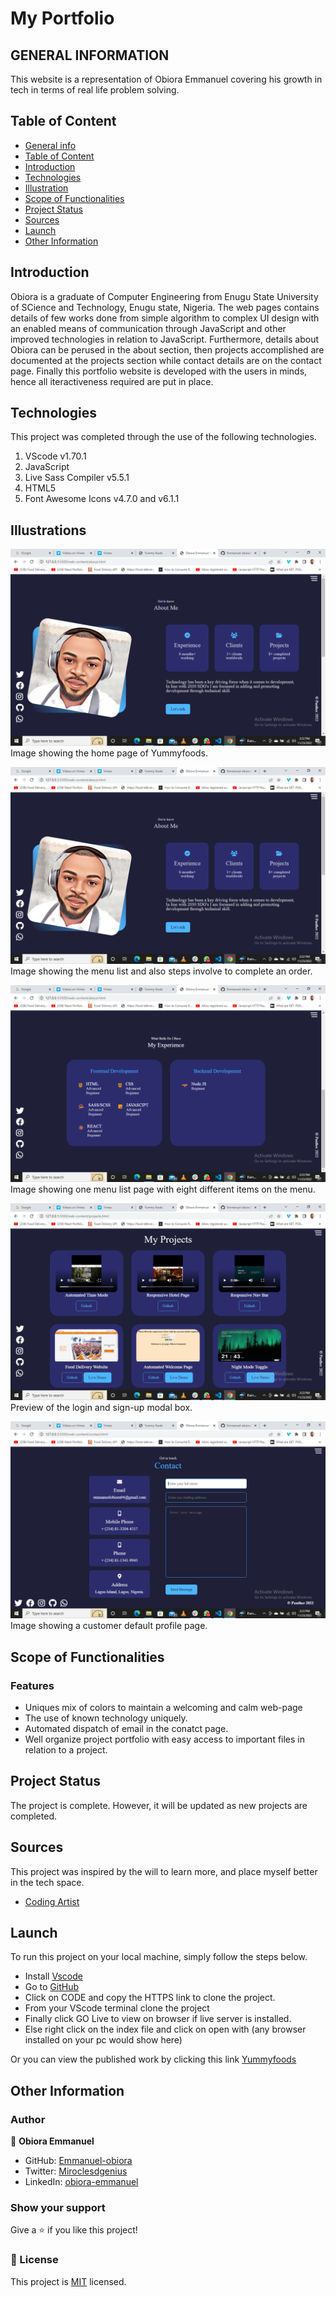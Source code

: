 # My Portfolio

## GENERAL INFORMATION

This website is a representation of Obiora Emmanuel covering his growth in tech in terms of real life problem solving.

## Table of Content

* [General info](#general-information)
* [Table of Content](#table-of-content)
* [Introduction](#introduction)
* [Technologies](#technologies)
* [Illustration](#illustrations)
* [Scope of Functionalities](#scope-of-functionalities)
* [Project Status](#project-status)
* [Sources](#sources)
* [Launch](#launch)
* [Other Information](#other-information)

## Introduction

Obiora is a graduate of Computer Engineering from Enugu State University of SCience and Technology, Enugu state, Nigeria. The web pages contains details of few works done from simple algorithm to complex UI design with an enabled means of communication through JavaScript and other improved technologies in relation to JavaScript. Furthermore, details about Obiora can be perused in the about section, then projects accomplished are documented at the projects section while contact details are on the contact page. Finally this portfolio website is developed with the users in minds, hence all iteractiveness required are put in place.  

## Technologies

This project was completed through the use of the following technologies.

1. VScode v1.70.1
2. JavaScript
3. Live Sass Compiler v5.5.1
4. HTML5
5. Font Awesome Icons v4.7.0 and v6.1.1

## Illustrations

![Home Page](./web-content/assets/about-me.png)
Image showing the home page of Yummyfoods.

![About](./web-content/assets/about-me.png)
Image showing the menu list and also steps involve to complete an order.

![Skills](./web-content/assets/work-experience.png)
Image showing one menu list page with eight different items on the menu.

![Projects](./web-content/assets/projects.png)
Preview of the login and sign-up modal box.

![Contact](./web-content/assets/contact.png)
Image showing a customer default profile page.

## Scope of Functionalities

### Features

* Uniques mix of colors to maintain a welcoming and calm web-page
* The use of known technology uniquely.
* Automated dispatch of email in the conatct page.
* Well organize project portfolio with easy access to important files in relation to a project.

## Project Status

The project is complete. However, it will be updated as new projects are completed.

## Sources

This project was inspired by the will to learn more, and place myself better in the tech space.

* [Coding Artist](https://stackoverflow.com)

## Launch

To run this project on your local machine, simply follow the steps below.

* Install [Vscode](https://code.visualstudio.com/)
* Go to [GitHub](https://github.com/Emmanuel-obiora/Yummy-foods)
* Click on CODE and copy the HTTPS link to clone the project.
* From your VScode terminal clone the project
* Finally click GO Live to view on browser if live server is installed.
* Else right click on the index file and click on open with (any browser installed on your pc would show here)

Or you can view the published work by clicking this link [Yummyfoods](https://emmanuel-obiora.github.io/Yummy-foods/web-content/index.html)

## Other Information

### Author

👤 **Obiora Emmanuel**

* GitHub: [Emmanuel-obiora](https://github.com/Emmanuel-obiora)
* Twitter: [Miroclesdgenius](https://twitter.com/Miroclesdgenius)
* LinkedIn: [obiora-emmanuel](https://www.linkedin.com/in/obiora-emmanuel-b4935616a/)

### Show your support

Give a ⭐️ if you like this project!

### 📝 License

This project is [MIT](https://docs.github.com/en/github/creating-cloning-and-archiving-repositories/licensing-a-repository) licensed.
